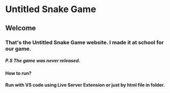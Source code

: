 # Untitled Snake Game
## Welcome
### That's the Untitled Snake Game website. I made it at school for our game.
##### P.S The game was never released.
#### How to run?
#### Run with VS code using Live Server Extension or just by html file in folder.
